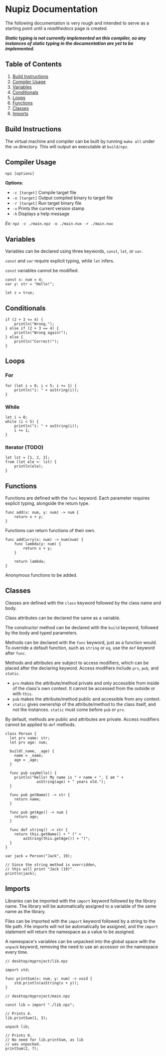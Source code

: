 
# Nupiz Documentation

The following documentation is very rough and intended to serve as a starting point until a *readthedocs* page is created.

***Static typing is not currently implemented on this compiler, so any instances of static typing in the documentation are yet to be implemented.***

## Table of Contents

1. [Build Instructions](#build-instructions)
1. [Compiler Usage](#compiler-usage)
1. [Variables](#variables)
1. [Conditionals](#conditionals)
1. [Loops](#loops)
1. [Functions](#functions)
1. [Classes](#classes)
1. [Imports](#imports)

## Build Instructions

The virtual machine and compiler can be built by running `make all` under the `vm` directory. This will output an executable at `build/npz`.

## Compiler Usage

`npz [options]`

**Options**:
- `-c [target]` Compile target file
- `-o [target]` Output compiled binary to target file
- `-r [target]` Run target binary file
- `-v` Prints the current version stamp
- `-h` Displays a help message

*Ex:* `npz -c ./main.npz -o ./main.nux -r ./main.nux`

## Variables

Variables can be declared using three keywords, `const`, `let`, or `var`. 

`const` and `var` require explicit typing, while `let` infers.

`const` variables cannot be modified.

```nupiz
const x: num = 4;
var y: str = "Hello!";

let z = true;
```

## Conditionals

```nupiz
if (2 + 3 <= 4) {
    println("Wrong.");
} else if (2 + 3 == 4) {
    println("Wrong again!");
} else {
    println("Correct!");
}
```

## Loops

### For

```nupiz
for (let i = 0; i < 5; i += 1) {
    println("i: " + asString(i));
}
```

### While

```nupiz
let i = 0;
while (i < 5) {
    println("i: " + asString(i));
    i += 1;
}
```

### Iterator (TODO)

```nupiz
let lst = [1, 2, 3];
from (let ele <- lst) {
    println(ele);
}
```

## Functions

Functions are defined with the `func` keyword. Each parameter requires explicit typing, alongside the return type.

```nupiz
func add(x: num, y: num) -> num {
    return x + y;
}
```

Functions can return functions of their own.

```nupiz
func addCurry(x: num) -> num(num) {
    func lambda(y: num) {
        return x + y;
    }

    return lambda;
}
```

Anonymous functions to be added.

## Classes

Classes are defined with the `class` keyword followed by the class name and body. 

Class attributes can be declared the same as a variable.

The constructor method can be declared with the `build` keyword, followed by the body and typed parameters.

Methods can be declared with the `func` keyword, just as a function would. To override a default function, such as `string` or `eq`, use the `def` keyword after `func`.

Methods and attributes are subject to access modifiers, which can be placed after the declaring keyword. Access modifiers include `prv`, `pub`, and `static`.

- `prv` makes the attribute/method private and only accessible from inside of the class's own context. It cannot be accessed from the outside or with `this`.
- `pub` makes the attribute/method public and accessible from any context.
- `static` gives ownership of the attribute/method to the class itself, and not the instances. `static` must come before `pub` or `prv`.

By default, methods are public and attributes are private. Access modifiers cannot be applied to `def` methods.

```nupiz
class Person {
  let prv name: str;
  let prv age: num;

  build(_name, _age) {
    name = _name;
    age = _age;
  }

  func pub sayHello() {
    println("Hello! My name is " + name + ". I am " + 
              asString(age) + " years old.");
  }

  func pub getName() -> str {
    return name;
  }

  func pub getAge() -> num {
    return age;
  }

  func def string() -> str {
    return this.getName() + " (" + 
        asString(this.getAge()) + ")";
  }
}

var jack = Person("Jack", 19);

// Since the string method is overridden,
// this will print "Jack (19)".
println(jack);
```

## Imports

Libraries can be imported with the `import` keyword followed by the library name.  The library will be automatically assigned to a variable of the same name as the library.

Files can be imported with the `import` keyword followed by a string to the file path. File imports will not be automatically be assigned, and the `import` statement will return the namespace as a value to be assigned.

A namespace's variables can be unpacked into the global space with the `unpack` keyword, removing the need to use an accessor on the namespace every time.

```nupiz
// desktop/myproject/lib.npz

import std;

func printSum(x: num, y: num) -> void {
    std.println(asString(x + y));
}
```
```nupiz
// desktop/myproject/main.npz

const lib = import "./lib.npz";

// Prints 4.
lib.printSum(1, 3);

unpack lib;

// Prints 9.
// No need for lib.printSum, as lib
// was unpacked.
printSum(2, 7);
```

